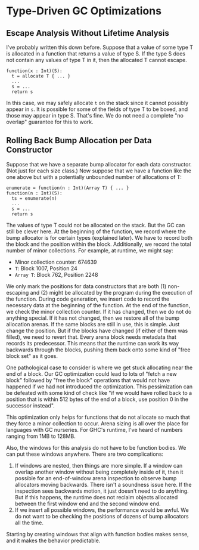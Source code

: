 # Type-Driven GC Optimizations

## Escape Analysis Without Lifetime Analysis

I've probably written this down before. Suppose that a value of some type T is
allocated in a function that returns a value of type S. If the type S does not
contain any values of type T in it, then the allocated T cannot escape.

    function(x : Int)(S):
      t = allocate T { ... }
      ...
      s = ...
      return s

In this case, we may safely allocate `t` on the stack since it cannot possibly
appear in `s`. It is possible for some of the fields of type T to be boxed, and
those may appear in type S. That's fine. We do not need a complete "no overlap"
guarantee for this to work.

## Rolling Back Bump Allocation per Data Constructor

Suppose that we have a separate bump allocator for each data constructor.
(Not just for each size class.) Now suppose that we have a function like
the one above but with a potentially unbounded number of allocations of T:

    enumerate = function(n : Int)(Array T) { ... }
    function(n : Int)(S):
      ts = enumerate(n)
      ...
      s = ...
      return s

The values of type T could not be allocated on the stack. But the GC can
still be clever here. At the beginning of the function, we record where
the bump allocator is for certain types (explained later). We have to record
both the block and the position within the block. Additionally, we record
the total number of minor collections. For example, at runtime, we might say:

* Minor collection counter: 674639
* `T`: Block 1007, Position 24
* `Array T`: Block 762, Position 2248

We only mark the positions for data constructors that are both (1) non-escaping
and (2) might be allocated by the program during the execution of the function.
During code generation, we insert code to record the necessary data at the
beginning of the function. At the end of the function, we check the minor
collection counter. If it has changed, then we do not do anything special.
If it has not changed, then we restore all of the bump allocation arenas.
If the same blocks are still in use, this is simple. Just change the position.
But if the blocks have changed (if either of them was filled), we need to
revert that. Every arena block needs metadata that records its predecessor.
This means that the runtime can work its way backwards through the blocks,
pushing them back onto some kind of "free block set" as it goes.

One pathological case to consider is where we get stuck allocating near the
end of a block. Our GC optimization could lead to lots of "fetch a new block"
followed by "free the block" operations that would not have happened if we
had not introduced the optimization. This pessimization can be defeated with
some kind of check like "if we would have rolled back to a position that is
within 512 bytes of the end of a block, use position 0 in the successor
instead".

This optimization only helps for functions that do not allocate so much
that they force a minor collection to occur. Arena sizing is all over the
place for languages with GC nurseries. For GHC's runtime, I've heard of
numbers ranging from 1MB to 128MB.

Also, the windows for this analysis do not have to be function bodies.
We can put these windows anywhere. There are two complications:

1. If windows are nested, then things are more simple. If a window
   can overlap another window without being completely inside of it,
   then it possible for an end-of-window arena inspection to observe
   bump allocators moving backwards. There isn't a soundness issue here.
   If the inspection sees backwards motion, it just doesn't need to do
   anything. But if this happens, the runtime does not reclaim objects
   allocated between the first window end and the second window end.
2. If we insert all possible windows, the performance would be awful.
   We do not want to be checking the positions of dozens of bump allocators
   all the time.

Starting by creating windows that align with function bodies makes sense,
and it makes the behavior predictable.
